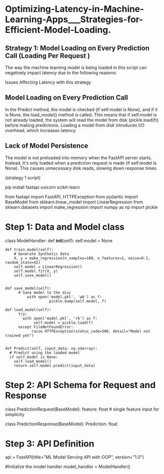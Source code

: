 # Optimizing-Latency-in-Machine-Learning-Apps___Strategies-for-Efficient-Model-Loading.

## Strategy 1: Model Loading on Every Prediction Call (Loading Per Request )
The way the machine learning model is being loaded in this script can negatively impact latency due to the following reasons:

Issues Affecting Latency with this strategy

## Model Loading on Every Prediction Call

In the Predict method, the model is checked (if self.model is None), and if it is None, the load_model() method is called.
This means that if self.model is not already loaded, the system will read the model from disk (pickle.load(f)) before making predictions.
Loading a model from disk introduces I/O overhead, which increases latency.

## Lack of Model Persistence

The model is not preloaded into memory when the FastAPI server starts.
Instead, it's only loaded when a prediction request is made (if self.model is None).
This causes unnecessary disk reads, slowing down response times.

(strategy 1 script)

pip install fastapi uvicorn scikit-learn

from fastapi import FastAPI, HTTPException
from pydantic import BaseModel
from sklearn.linear_model import LinearRegression
from sklearn.datasets import make_regression
import numpy as np
import pickle

# Step 1: Data and Model class
class ModelHandler:
    def __init__(self):
        self.model = None

    def train_model(self):
        # Generate Synthetic data
        X, y = make_regression(n_samples=100, n_features=1, noise=0.1, random_state=42)
        self.model = LinearRegression()
        self.model.fit(X, y)
        self.save_model()


    def save_model(self):
          # Save model to the disc
              with open('model.pkl', 'wb') as f:
                        pickle.dump(self.model, f)

    def load_model(self):
          try:
            with open('model.pkl', 'rb') as f:
                 self.model = pickle.load(f)
          except FileNotFoundError:
                raise HTTPException(status_code=500, detail="Model not trained yet")


    def Predict(self, input_data: np.ndarray):
      # Predict using the loaded model
      if self.model is None:
        self.load_model()
        return self.model.predict(input_data)

# Step 2: API Schema for Request and Response

class PredictionRequest(BaseModel):
    feature: float  # single feature input for simplicity

class PredictionResponse(BaseModel):
    Prediction: float

# Step 3: API Definition
api = FastAPI(title="ML Model Serving API with OOP", version="1.0")

#Initialize the model handler
model_handler = ModelHandler()
